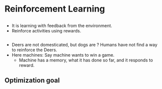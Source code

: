 # Reinforcement Learning

##
- It is learning with feedback from the environment. 
- Reinforce activities using rewards.

##
- Deers are not domesticated, but dogs are ? Humans have not find a way to reinforce the Deers.
- Here machines: Say machine wants to win a game.
  - Machine has a memory, what it has done so far, and it responds to reward.
  
## Optimization goal
